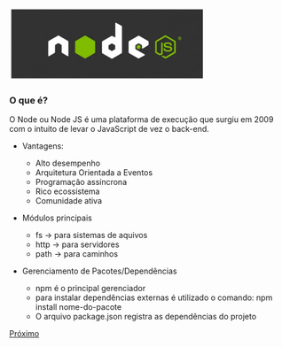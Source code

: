 <img src="/.recursos/img/node-logo.png" width="70%" height="70%" />

### O que é?

O Node ou Node JS é uma plataforma de execução que surgiu em 2009 
com o intuito de levar o JavaScript de vez o back-end.

- Vantagens:
    - Alto desempenho
    - Arquitetura Orientada a Eventos
    - Programação assíncrona
    - Rico ecossistema
    - Comunidade ativa

- Módulos principais
    - fs -> para sistemas de aquivos
    - http -> para servidores
    - path -> para caminhos

- Gerenciamento de Pacotes/Dependências
    - npm é o principal gerenciador
    - para instalar dependências externas é utilizado o comando: npm install nome-do-pacote
    - O arquivo package.json registra as dependências do projeto

[Próximo](/Teoria/2.Express.md)